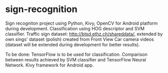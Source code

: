 # sign-recognition

Sign recogniton project using Python, Kivy, OpenCV for Android platform during development.
Classification using HOG descriptor and SVM classifier. 
Traffic sign dataset: http://btsd.ethz.ch/shareddata/, extended by own sings' dataset (polish) created from Front View Car camera videos (dataset will be extended during development for better results). 

To be done:
TensorFlow is to be used for classification.
Comparison between results achieved by SVM classifier and TensorFlow Neural Network.
Kivy framework for Android app.
